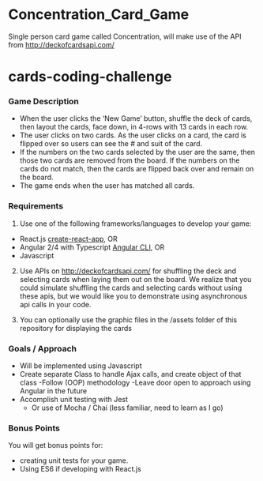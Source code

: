# Concentration_Card_Game
Single person card game called Concentration, will make use of the API from http://deckofcardsapi.com/

# cards-coding-challenge

### Game Description
-	When the user clicks the ‘New Game’ button, shuffle the deck of cards, then layout the cards, face down, in 4-rows with 13 cards in each row.
-	The user clicks on two cards. As the user clicks on a card, the card is flipped over so users can see the # and suit of the card.
-	If the numbers on the two cards selected by the user are the same, then those two cards are removed from the board. If the numbers on the cards do not match, then the cards are flipped back over and remain on the board.
-	The game ends when the user has matched all cards.

### Requirements
1.	Use one of the following frameworks/languages to develop your game:
-	React.js [create-react-app](https://github.com/facebook/create-react-app), OR
-	Angular 2/4 with Typescript [Angular CLI](https://github.com/angular/angular-cli), OR
-	Javascript 

2.	Use APIs on http://deckofcardsapi.com/  for shuffling the deck and selecting cards when laying them out on the board. We realize that you could simulate shuffling the cards and selecting cards without using these apis, but we would like you to demonstrate using asynchronous api calls in your code.

3.	You can optionally use the graphic files in the /assets folder of this repository for displaying the cards


### Goals / Approach
- Will be implemented using Javascript
 - Create separate Class to handle Ajax calls, and create object of that class
    -Follow (OOP) methodology
-Leave door open to approach using Angular in the future
- Accomplish unit testing with Jest
    - Or use of Mocha / Chai (less familiar, need to learn as I go)
### Bonus Points
You will get bonus points for:
-	creating unit tests for your game.
-	Using ES6 if developing with React.js
